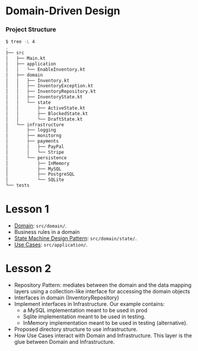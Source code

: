 Domain-Driven Design
====================

### Project Structure

```bash
$ tree -L 4
.
├── src
│   ├── Main.kt
│   ├── application
│   │   └── EnableInventory.kt
│   ├── domain
│   │   ├── Inventory.kt
│   │   ├── InventoryException.kt
│   │   ├── InventoryRepository.kt
│   │   ├── InventoryState.kt
│   │   └── state
│   │       ├── ActiveState.kt
│   │       ├── BlockedState.kt
│   │       └── DraftState.kt
│   └── infrastructure
│       ├── logging
│       ├── monitorng
│       ├── payments
│       │   ├── PayPal
│       │   └── Stripe
│       └── persistence
│           ├── InMemory
│           ├── MySQL
│           ├── PostgreSQL
│           └── SQLite
└── tests
```

# Lesson 1
- [Domain](https://martinfowler.com/eaaCatalog/domainModel.html): `src/domain/`.
- Business rules in a domain
- [State Machine Design Pattern](https://refactoring.guru/design-patterns/state): `src/domain/state/`.
- [Use Cases](https://martinfowler.com/bliki/UseCase.html): `src/application/`.

# Lesson 2
- Repository Pattern: mediates between the domain and the data mapping layers using a collection-like interface for accessing the domain objects
- Interfaces in domain (InventoryRepository)
- Implement interfaces in Infrastructure. Our example contains:
  - a MySQL implementation meant to be used in prod
  - Sqlite implementation meant to be used in testing.
  - InMemory implementation meant to be used in testing (alternative).
- Proposed directory structure to use infrastructure.
- How Use Cases interact with Domain and Infrastructure. This layer is the glue between Domain and Infrastructure.
